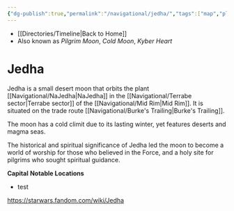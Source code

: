```yaml
---
{"dg-publish":true,"permalink":"/navigational/jedha/","tags":["map","planet","unfinished","midrim","terrabe","burkes"],"dgHomeLink":false}
---
```


- [[Directories/Timeline\|Back to Home]]
- Also known as *Pilgrim Moon*, *Cold Moon*, *Kyber Heart*

# Jedha
Jedha is a small desert moon that orbits the plant [[Navigational/NaJedha\|NaJedha]] in the [[Navigational/Terrabe sector\|Terrabe sector]] of the [[Navigational/Mid Rim\|Mid Rim]]. It is situated on the trade route [[Navigational/Burke's Trailing\|Burke's Trailing]].

The moon has a cold climit due to its lasting winter, yet features deserts and magma seas. 

The historical and spiritual significance of Jedha led the moon to become a world of worship for those who believed in the Force, and a holy site for pilgrims who sought spiritual guidance. 

**Capital**
**Notable Locations**
- test

https://starwars.fandom.com/wiki/Jedha